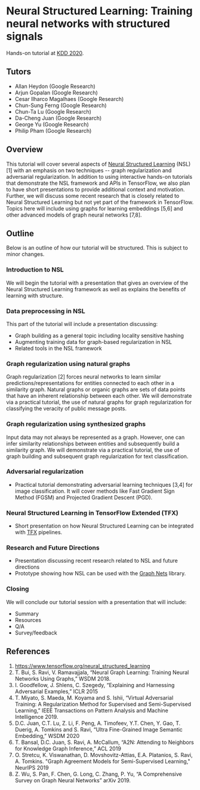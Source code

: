 # Neural Structured Learning: Training neural networks with structured signals

Hands-on tutorial at [KDD 2020](https://www.kdd.org/kdd2020/).

## Tutors

*   Allan Heydon (Google Research)
*   Arjun Gopalan (Google Research)
*   Cesar Ilharco Magalhaes (Google Research)
*   Chun-Sung Ferng (Google Research)
*   Chun-Ta Lu (Google Research)
*   Da-Cheng Juan (Google Research)
*   George Yu (Google Research)
*   Philip Pham (Google Research)

## Overview

This tutorial will cover several aspects of
[Neural Structured Learning](https://www.tensorflow.org/neural_structured_learning)
(NSL) [1] with an emphasis on two techniques -- graph regularization and
adversarial regularization. In addition to using interactive hands-on tutorials
that demonstrate the NSL framework and APIs in TensorFlow, we also plan to have
short presentations to provide additional context and motivation. Further, we
will discuss some recent research that is closely related to Neural Structured
Learning but not yet part of the framework in TensorFlow. Topics here will
include using graphs for learning embeddings [5,6] and other advanced models of
graph neural networks [7,8].

## Outline

Below is an outline of how our tutorial will be structured. This is subject to
minor changes.

### Introduction to NSL

We will begin the tutorial with a presentation that gives an overview of the
Neural Structured Learning framework as well as explains the benefits of
learning with structure.

### Data preprocessing in NSL

This part of the tutorial will include a presentation discussing:

-   Graph building as a general topic including locality sensitive hashing
-   Augmenting training data for graph-based regularization in NSL
-   Related tools in the NSL framework

### Graph regularization using natural graphs

Graph regularization [2] forces neural networks to learn similar
predictions/representations for entities connected to each other in a similarity
graph. Natural graphs or organic graphs are sets of data points that have an
inherent relationship between each other. We will demonstrate via a practical
tutorial, the use of natural graphs for graph regularization for classifying the
veracity of public message posts.

### Graph regularization using synthesized graphs

Input data may not always be represented as a graph. However, one can infer
similarity relationships between entities and subsequently build a similarity
graph. We will demonstrate via a practical tutorial, the use of graph building
and subsequent graph regularization for text classification.

### Adversarial regularization

-   Practical tutorial demonstrating adversarial learning techniques [3,4] for
    image classification. It will cover methods like Fast Gradient Sign Method
    (FGSM) and Projected Gradient Descent (PGD).

### Neural Structured Learning in TensorFlow Extended (TFX)

-   Short presentation on how Neural Structured Learning can be integrated with
    [TFX](https://www.tensorflow.org/tfx) pipelines.

### Research and Future Directions

-   Presentation discussing recent research related to NSL and future directions
-   Prototype showing how NSL can be used with the
    [Graph Nets](https://github.com/deepmind/graph_nets) library.

### Closing

We will conclude our tutorial session with a presentation that will include:

-   Summary
-   Resources
-   Q/A
-   Survey/feedback

## References

1.  https://www.tensorflow.org/neural_structured_learning
2.  T. Bui, S. Ravi, V. Ramavajjala, “Neural Graph Learning: Training Neural
    Networks Using Graphs,” WSDM 2018.
3.  I. Goodfellow, J. Shlens, C. Szegedy, “Explaining and Harnessing Adversarial
    Examples,” ICLR 2015
4.  T. Miyato, S. Maeda, M. Koyama and S. Ishii, “Virtual Adversarial Training:
    A Regularization Method for Supervised and Semi-Supervised Learning,” IEEE
    Transactions on Pattern Analysis and Machine Intelligence 2019.
5.  D.C. Juan, C.T. Lu, Z. Li, F. Peng, A. Timofeev, Y.T. Chen, Y. Gao, T.
    Duerig, A. Tomkins and S. Ravi, “Ultra Fine-Grained Image Semantic
    Embedding,” WSDM 2020
6.  T. Bansal, D.C. Juan, S. Ravi, A. McCallum, “A2N: Attending to Neighbors for
    Knowledge Graph Inference,” ACL 2019
7.  O. Stretcu, K. Viswanathan, D. Movshovitz-Attias, E.A. Platanios, S. Ravi,
    A. Tomkins. "Graph Agreement Models for Semi-Supervised Learning," NeurIPS
    2019
8.  Z. Wu, S. Pan, F. Chen, G. Long, C. Zhang, P. Yu, “A Comprehensive Survey on
    Graph Neural Networks” arXiv 2019.
